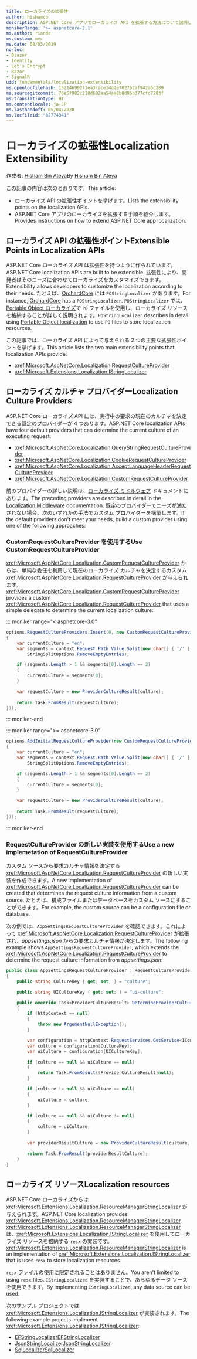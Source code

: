 ```yaml
---
title: ローカライズの拡張性
author: hishamco
description: ASP.NET Core アプリでローカライズ API を拡張する方法について説明します。
monikerRange: '>= aspnetcore-2.1'
ms.author: riande
ms.custom: mvc
ms.date: 08/03/2019
no-loc:
- Blazor
- Identity
- Let's Encrypt
- Razor
- SignalR
uid: fundamentals/localization-extensibility
ms.openlocfilehash: 152146992f1ea3cace14a2e702762af942a6c289
ms.sourcegitcommit: 70e5f982c218db82aa54aa8b8d96b377cfc7283f
ms.translationtype: HT
ms.contentlocale: ja-JP
ms.lasthandoff: 05/04/2020
ms.locfileid: "82774341"
---
```

# <a name="localization-extensibility"></a><span data-ttu-id="5f73d-103">ローカライズの拡張性</span><span class="sxs-lookup"><span data-stu-id="5f73d-103">Localization Extensibility</span></span>

<span data-ttu-id="5f73d-104">作成者: [Hisham Bin Ateya](https://github.com/hishamco)</span><span class="sxs-lookup"><span data-stu-id="5f73d-104">By [Hisham Bin Ateya](https://github.com/hishamco)</span></span>

<span data-ttu-id="5f73d-105">この記事の内容は次のとおりです。</span><span class="sxs-lookup"><span data-stu-id="5f73d-105">This article:</span></span>

* <span data-ttu-id="5f73d-106">ローカライズ API の拡張性ポイントを挙げます。</span><span class="sxs-lookup"><span data-stu-id="5f73d-106">Lists the extensibility points on the localization APIs.</span></span>
* <span data-ttu-id="5f73d-107">ASP.NET Core アプリのローカライズを拡張する手順を紹介します。</span><span class="sxs-lookup"><span data-stu-id="5f73d-107">Provides instructions on how to extend ASP.NET Core app localization.</span></span>

## <a name="extensible-points-in-localization-apis"></a><span data-ttu-id="5f73d-108">ローカライズ API の拡張性ポイント</span><span class="sxs-lookup"><span data-stu-id="5f73d-108">Extensible Points in Localization APIs</span></span>

<span data-ttu-id="5f73d-109">ASP.NET Core ローカライズ API は拡張性を持つように作られています。</span><span class="sxs-lookup"><span data-stu-id="5f73d-109">ASP.NET Core localization APIs are built to be extensible.</span></span> <span data-ttu-id="5f73d-110">拡張性により、開発者はそのニーズに合わせてローカライズをカスタマイズできます。</span><span class="sxs-lookup"><span data-stu-id="5f73d-110">Extensibility allows developers to customize the localization according to their needs.</span></span> <span data-ttu-id="5f73d-111">たとえば、[OrchardCore](https://github.com/orchardCMS/OrchardCore/) には `POStringLocalizer` があります。</span><span class="sxs-lookup"><span data-stu-id="5f73d-111">For instance, [OrchardCore](https://github.com/orchardCMS/OrchardCore/) has a `POStringLocalizer`.</span></span> <span data-ttu-id="5f73d-112">`POStringLocalizer` では、[Portable Object ローカライズ](xref:fundamentals/portable-object-localization)で `PO` ファイルを使用し、ローカライズ リソースを格納することが詳しく説明されます。</span><span class="sxs-lookup"><span data-stu-id="5f73d-112">`POStringLocalizer` describes in detail using [Portable Object localization](xref:fundamentals/portable-object-localization) to use `PO` files to store localization resources.</span></span>

<span data-ttu-id="5f73d-113">この記事では、ローカライズ API によって与えられる 2 つの主要な拡張性ポイントを挙げます。</span><span class="sxs-lookup"><span data-stu-id="5f73d-113">This article lists the two main extensibility points that localization APIs provide:</span></span> 

* <xref:Microsoft.AspNetCore.Localization.RequestCultureProvider>
* <xref:Microsoft.Extensions.Localization.IStringLocalizer>

## <a name="localization-culture-providers"></a><span data-ttu-id="5f73d-114">ローカライズ カルチャ プロバイダー</span><span class="sxs-lookup"><span data-stu-id="5f73d-114">Localization Culture Providers</span></span>

<span data-ttu-id="5f73d-115">ASP.NET Core ローカライズ API には、実行中の要求の現在のカルチャを決定できる既定のプロバイダーが 4 つあります。</span><span class="sxs-lookup"><span data-stu-id="5f73d-115">ASP.NET Core localization APIs have four default providers that can determine the current culture of an executing request:</span></span>

* <xref:Microsoft.AspNetCore.Localization.QueryStringRequestCultureProvider>
* <xref:Microsoft.AspNetCore.Localization.CookieRequestCultureProvider>
* <xref:Microsoft.AspNetCore.Localization.AcceptLanguageHeaderRequestCultureProvider>
* <xref:Microsoft.AspNetCore.Localization.CustomRequestCultureProvider>

<span data-ttu-id="5f73d-116">前のプロバイダーの詳しい説明は、[ローカライズ ミドルウェア](xref:fundamentals/localization) ドキュメントにあります。</span><span class="sxs-lookup"><span data-stu-id="5f73d-116">The preceding providers are described in detail in the [Localization Middleware](xref:fundamentals/localization) documentation.</span></span> <span data-ttu-id="5f73d-117">既定のプロバイダーでニーズが満たされない場合、次のいずれかの手法でカスタム プロバイダーを構築します。</span><span class="sxs-lookup"><span data-stu-id="5f73d-117">If the default providers don't meet your needs, build a custom provider using one of the following approaches:</span></span>

### <a name="use-customrequestcultureprovider"></a><span data-ttu-id="5f73d-118">CustomRequestCultureProvider を使用する</span><span class="sxs-lookup"><span data-stu-id="5f73d-118">Use CustomRequestCultureProvider</span></span>

<span data-ttu-id="5f73d-119"><xref:Microsoft.AspNetCore.Localization.CustomRequestCultureProvider> からは、単純な委任を利用して現在のローカライズ カルチャを決定するカスタム <xref:Microsoft.AspNetCore.Localization.RequestCultureProvider> が与えられます。</span><span class="sxs-lookup"><span data-stu-id="5f73d-119"><xref:Microsoft.AspNetCore.Localization.CustomRequestCultureProvider> provides a custom <xref:Microsoft.AspNetCore.Localization.RequestCultureProvider> that uses a simple delegate to determine the current localization culture:</span></span>

::: moniker range="< aspnetcore-3.0"
```csharp
options.RequestCultureProviders.Insert(0, new CustomRequestCultureProvider(async context =>
{
    var currentCulture = "en";
    var segments = context.Request.Path.Value.Split(new char[] { '/' }, 
        StringSplitOptions.RemoveEmptyEntries);

    if (segments.Length > 1 && segments[0].Length == 2)
    {
        currentCulture = segments[0];
    }

    var requestCulture = new ProviderCultureResult(culture);
    
    return Task.FromResult(requestCulture);
}));
```

::: moniker-end

::: moniker range=">= aspnetcore-3.0"
```csharp
options.AddInitialRequestCultureProvider(new CustomRequestCultureProvider(async context =>
{
    var currentCulture = "en";
    var segments = context.Request.Path.Value.Split(new char[] { '/' }, 
        StringSplitOptions.RemoveEmptyEntries);

    if (segments.Length > 1 && segments[0].Length == 2)
    {
        currentCulture = segments[0];
    }

    var requestCulture = new ProviderCultureResult(culture);
    
    return Task.FromResult(requestCulture);
}));
```

::: moniker-end

### <a name="use-a-new-implemetation-of-requestcultureprovider"></a><span data-ttu-id="5f73d-120">RequestCultureProvider の新しい実装を使用する</span><span class="sxs-lookup"><span data-stu-id="5f73d-120">Use a new implemetation of RequestCultureProvider</span></span>

<span data-ttu-id="5f73d-121">カスタム ソースから要求カルチャ情報を決定する <xref:Microsoft.AspNetCore.Localization.RequestCultureProvider> の新しい実装を作成できます。</span><span class="sxs-lookup"><span data-stu-id="5f73d-121">A new implementation of <xref:Microsoft.AspNetCore.Localization.RequestCultureProvider> can be created that determines the request culture information from a custom source.</span></span> <span data-ttu-id="5f73d-122">たとえば、構成ファイルまたはデータベースをカスタム ソースにすることができます。</span><span class="sxs-lookup"><span data-stu-id="5f73d-122">For example, the custom source can be a configuration file or database.</span></span>

<span data-ttu-id="5f73d-123">次の例では、`AppSettingsRequestCultureProvider` を確認できます。これによって <xref:Microsoft.AspNetCore.Localization.RequestCultureProvider> が拡張され、*appsettings.json* からの要求カルチャ情報が決定します。</span><span class="sxs-lookup"><span data-stu-id="5f73d-123">The following example shows `AppSettingsRequestCultureProvider`, which extends the <xref:Microsoft.AspNetCore.Localization.RequestCultureProvider> to determine the request culture information from *appsettings.json*:</span></span>

```csharp
public class AppSettingsRequestCultureProvider : RequestCultureProvider
{
    public string CultureKey { get; set; } = "culture";

    public string UICultureKey { get; set; } = "ui-culture";

    public override Task<ProviderCultureResult> DetermineProviderCultureResult(HttpContext httpContext)
    {
        if (httpContext == null)
        {
            throw new ArgumentNullException();
        }

        var configuration = httpContext.RequestServices.GetService<IConfigurationRoot>();
        var culture = configuration[CultureKey];
        var uiCulture = configuration[UICultureKey];

        if (culture == null && uiCulture == null)
        {
            return Task.FromResult((ProviderCultureResult)null);
        }

        if (culture != null && uiCulture == null)
        {
            uiCulture = culture;
        }

        if (culture == null && uiCulture != null)
        {
            culture = uiCulture;
        }
        
        var providerResultCulture = new ProviderCultureResult(culture, uiCulture);

        return Task.FromResult(providerResultCulture);
    }
}
```

## <a name="localization-resources"></a><span data-ttu-id="5f73d-124">ローカライズ リソース</span><span class="sxs-lookup"><span data-stu-id="5f73d-124">Localization resources</span></span>

<span data-ttu-id="5f73d-125">ASP.NET Core ローカライズからは <xref:Microsoft.Extensions.Localization.ResourceManagerStringLocalizer> が与えられます。</span><span class="sxs-lookup"><span data-stu-id="5f73d-125">ASP.NET Core localization provides <xref:Microsoft.Extensions.Localization.ResourceManagerStringLocalizer>.</span></span> <span data-ttu-id="5f73d-126"><xref:Microsoft.Extensions.Localization.ResourceManagerStringLocalizer> は、<xref:Microsoft.Extensions.Localization.IStringLocalizer> を使用してローカライズ リソースを格納する `resx` の実装です。</span><span class="sxs-lookup"><span data-stu-id="5f73d-126"><xref:Microsoft.Extensions.Localization.ResourceManagerStringLocalizer> is an implementation of <xref:Microsoft.Extensions.Localization.IStringLocalizer> that is uses `resx` to store localization resources.</span></span>

<span data-ttu-id="5f73d-127">`resx` ファイルの使用に限定されることはありません。</span><span class="sxs-lookup"><span data-stu-id="5f73d-127">You aren't limited to using `resx` files.</span></span> <span data-ttu-id="5f73d-128">`IStringLocalized` を実装することで、あらゆるデータ ソースを使用できます。</span><span class="sxs-lookup"><span data-stu-id="5f73d-128">By implementing `IStringLocalized`, any data source can be used.</span></span>

<span data-ttu-id="5f73d-129">次のサンプル プロジェクトでは <xref:Microsoft.Extensions.Localization.IStringLocalizer> が実装されます。</span><span class="sxs-lookup"><span data-stu-id="5f73d-129">The following example projects implement <xref:Microsoft.Extensions.Localization.IStringLocalizer>:</span></span> 

* [<span data-ttu-id="5f73d-130">EFStringLocalizer</span><span class="sxs-lookup"><span data-stu-id="5f73d-130">EFStringLocalizer</span></span>](https://github.com/aspnet/Entropy/tree/master/samples/Localization.EntityFramework)
* [<span data-ttu-id="5f73d-131">JsonStringLocalizer</span><span class="sxs-lookup"><span data-stu-id="5f73d-131">JsonStringLocalizer</span></span>](https://github.com/hishamco/My.Extensions.Localization.Json)
* [<span data-ttu-id="5f73d-132">SqlLocalizer</span><span class="sxs-lookup"><span data-stu-id="5f73d-132">SqlLocalizer</span></span>](https://github.com/damienbod/AspNetCoreLocalization)
